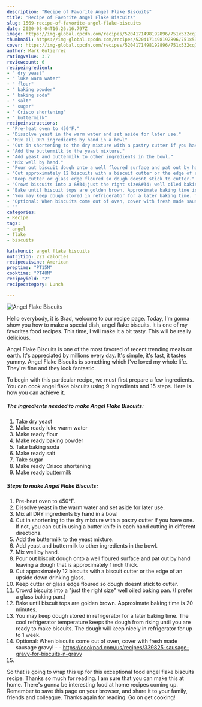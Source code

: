 ```yaml
---
description: "Recipe of Favorite Angel Flake Biscuits"
title: "Recipe of Favorite Angel Flake Biscuits"
slug: 1569-recipe-of-favorite-angel-flake-biscuits
date: 2020-08-04T16:26:16.797Z
image: https://img-global.cpcdn.com/recipes/5204171498192896/751x532cq70/angel-flake-biscuits-recipe-main-photo.jpg
thumbnail: https://img-global.cpcdn.com/recipes/5204171498192896/751x532cq70/angel-flake-biscuits-recipe-main-photo.jpg
cover: https://img-global.cpcdn.com/recipes/5204171498192896/751x532cq70/angel-flake-biscuits-recipe-main-photo.jpg
author: Mark Gutierrez
ratingvalue: 3.7
reviewcount: 6
recipeingredient:
- " dry yeast"
- " luke warm water"
- " flour"
- " baking powder"
- " baking soda"
- " salt"
- " sugar"
- " Crisco shortening"
- " buttermilk"
recipeinstructions:
- "Pre-heat oven to 450°F."
- "Dissolve yeast in the warm water and set aside for later use."
- "Mix all DRY ingredients by hand in a bowl"
- "Cut in shortening to the dry mixture with a pastry cutter if you have one. If not, you can cut in using a butter knife in each hand cutting in different directions."
- "Add the buttermilk to the yeast mixture."
- "Add yeast and buttermilk to other ingredients in the bowl."
- "Mix well by hand."
- "Pour out biscuit dough onto a well floured surface and pat out by hand leaving a dough that is approximately 1 inch thick."
- "Cut approximately 12 biscuits with a biscuit cutter or the edge of an upside down drinking glass."
- "Keep cutter or glass edge floured so dough doesnt stick to cutter."
- "Crowd biscuits into a &#34;just the right size&#34; well oiled baking pan. (I prefer a glass baking pan.)"
- "Bake until biscuit tops are golden brown. Approximate baking time is 20 minutes."
- "You may keep dough stored in refrigerator for a later baking time. The cool refrigerator temperature keeps the dough from rising until you are ready to make biscuits. The dough will keep nicely in refrigerator for up to 1 week."
- "Optional: When biscuits come out of oven, cover with fresh made sausage gravy!  https://cookpad.com/us/recipes/339825-sausage-gravy-for-biscuits-n-gravy"
- ""
categories:
- Recipe
tags:
- angel
- flake
- biscuits

katakunci: angel flake biscuits 
nutrition: 221 calories
recipecuisine: American
preptime: "PT15M"
cooktime: "PT48M"
recipeyield: "2"
recipecategory: Lunch

---
```



![Angel Flake Biscuits](https://img-global.cpcdn.com/recipes/5204171498192896/751x532cq70/angel-flake-biscuits-recipe-main-photo.jpg)

Hello everybody, it is Brad, welcome to our recipe page. Today, I'm gonna show you how to make a special dish, angel flake biscuits. It is one of my favorites food recipes. This time, I will make it a bit tasty. This will be really delicious.

Angel Flake Biscuits is one of the most favored of recent trending meals on earth. It's appreciated by millions every day. It's simple, it's fast, it tastes yummy. Angel Flake Biscuits is something which I've loved my whole life. They're fine and they look fantastic.




To begin with this particular recipe, we must first prepare a few ingredients. You can cook angel flake biscuits using 9 ingredients and 15 steps. Here is how you can achieve it.

<!--inarticleads1-->

##### The ingredients needed to make Angel Flake Biscuits:

1. Take  dry yeast
1. Make ready  luke warm water
1. Make ready  flour
1. Make ready  baking powder
1. Take  baking soda
1. Make ready  salt
1. Take  sugar
1. Make ready  Crisco shortening
1. Make ready  buttermilk




<!--inarticleads2-->

##### Steps to make Angel Flake Biscuits:

1. Pre-heat oven to 450°F.
1. Dissolve yeast in the warm water and set aside for later use.
1. Mix all DRY ingredients by hand in a bowl
1. Cut in shortening to the dry mixture with a pastry cutter if you have one. If not, you can cut in using a butter knife in each hand cutting in different directions.
1. Add the buttermilk to the yeast mixture.
1. Add yeast and buttermilk to other ingredients in the bowl.
1. Mix well by hand.
1. Pour out biscuit dough onto a well floured surface and pat out by hand leaving a dough that is approximately 1 inch thick.
1. Cut approximately 12 biscuits with a biscuit cutter or the edge of an upside down drinking glass.
1. Keep cutter or glass edge floured so dough doesnt stick to cutter.
1. Crowd biscuits into a &#34;just the right size&#34; well oiled baking pan. (I prefer a glass baking pan.)
1. Bake until biscuit tops are golden brown. Approximate baking time is 20 minutes.
1. You may keep dough stored in refrigerator for a later baking time. The cool refrigerator temperature keeps the dough from rising until you are ready to make biscuits. The dough will keep nicely in refrigerator for up to 1 week.
1. Optional: When biscuits come out of oven, cover with fresh made sausage gravy! -  - https://cookpad.com/us/recipes/339825-sausage-gravy-for-biscuits-n-gravy
1. 




So that is going to wrap this up for this exceptional food angel flake biscuits recipe. Thanks so much for reading. I am sure that you can make this at home. There's gonna be interesting food at home recipes coming up. Remember to save this page on your browser, and share it to your family, friends and colleague. Thanks again for reading. Go on get cooking!
